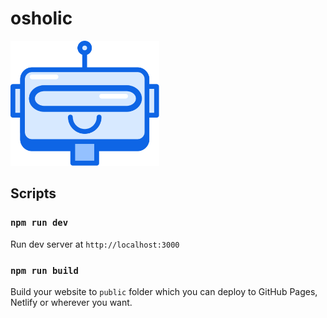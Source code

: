 # osholic

<img src="./static/svg/logo.svg" height="200">

## Scripts

### `npm run dev`

Run dev server at `http://localhost:3000`

### `npm run build`

Build your website to `public` folder which you can deploy to GitHub Pages, Netlify or wherever you want.
